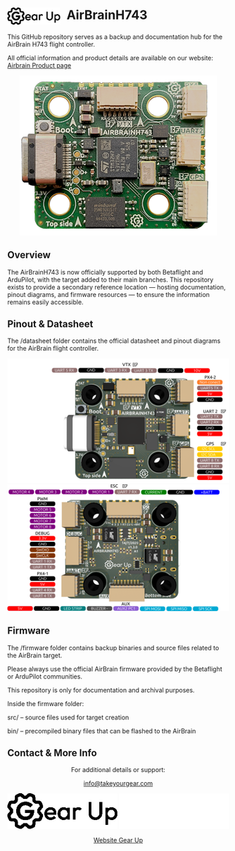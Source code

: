 <h1>
  <picture>
    <source media="(prefers-color-scheme: dark)" srcset="datasheet/Gearup_White.png">
    <source media="(prefers-color-scheme: light)" srcset="datasheet/Gearup.png">
    <img alt="GearUp Logo" src="datasheet/Gearup.png" width="120" style="vertical-align: middle; margin-right: 8px;">
  </picture>
  AirBrainH743
</h1>

This GitHub repository serves as a backup and documentation hub for the AirBrain H743 flight controller.

All official information and product details are available on our website: [Airbrain Product page](https://takeyourgear.com/pages/products/airbrain)
<div align="center">

![AirBrain_Front](/datasheet/AirBrain_front.png)

</div>

## Overview

The AirBrainH743 is now officially supported by both Betaflight and ArduPilot, with the target added to their main branches.
This repository exists to provide a secondary reference location — hosting documentation, pinout diagrams, and firmware resources — to ensure the information remains easily accessible.

## Pinout & Datasheet

The /datasheet folder contains the official datasheet and pinout diagrams for the AirBrain flight controller.

<div align="center">

![AirBrain_Pinout_top](/datasheet/AirBrain_pinoutTop.png)
![AirBrain_Pinout_bottom](/datasheet/AirBrain_pinoutBottom.png)

</div>

## Firmware

The /firmware folder contains backup binaries and source files related to the AirBrain target.

Please always use the official AirBrain firmware provided by the Betaflight or ArduPilot communities.

This repository is only for documentation and archival purposes.

Inside the firmware folder:

src/ – source files used for target creation

bin/ – precompiled binary files that can be flashed to the AirBrain

## Contact & More Info

<div align="center">

For additional details or support:

<info@takeyourgear.com>

![AirBrain Logo](datasheet/Gearup.png#gh-light-mode-only)
![AirBrain Logo](datasheet/Gearup_White.png#gh-dark-mode-only)

[Website Gear Up](https://takeyourgear.com/)

</div>

